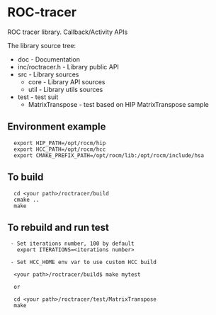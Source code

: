 # ROC-tracer

ROC tracer library. Callback/Activity APIs

The library source tree:
 - doc  - Documentation
 - inc/roctracer.h - Library public API
 - src  - Library sources
   - core - Library API sources
   - util - Library utils sources
 - test - test suit
   - MatrixTranspose - test based on HIP MatrixTranspose sample

## Environment example
```
  export HIP_PATH=/opt/rocm/hip
  export HCC_PATH=/opt/rocm/hcc
  export CMAKE_PREFIX_PATH=/opt/rocm/lib:/opt/rocm/include/hsa
```

## To build
```
  cd <your path>/roctracer/build
  cmake ..
  make
```

## To rebuild and run test
```
 - Set iterations number, 100 by default
   export ITERATIONS=<iterations number>

 - Set HCC_HOME env var to use custom HCC build

  <your path>/roctracer/build$ make mytest

  or

  cd <your path>/roctracer/test/MatrixTranspose
  make
```
